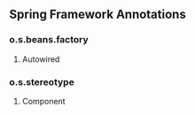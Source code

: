 ## Spring Framework Annotations

### o.s.beans.factory
  1. Autowired
  
### o.s.stereotype
  1. Component
